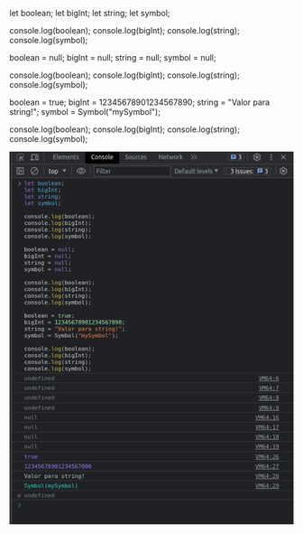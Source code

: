 let boolean;
let bigInt;
let string;
let symbol;

console.log(boolean);
console.log(bigInt);
console.log(string);
console.log(symbol);

boolean = null;
bigInt = null;
string = null;
symbol = null;

console.log(boolean);
console.log(bigInt);
console.log(string);
console.log(symbol);

boolean = true;
bigInt = 12345678901234567890;
string = "Valor para string!";
symbol = Symbol("mySymbol");

console.log(boolean);
console.log(bigInt);
console.log(string);
console.log(symbol);


![print](img/print.png)